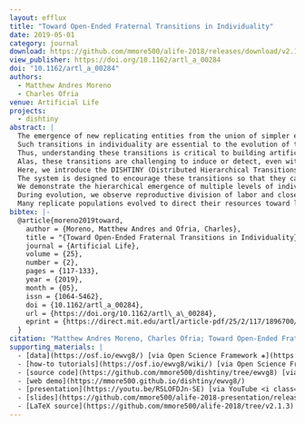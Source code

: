 ```yaml
---
layout: efflux
title: "Toward Open-Ended Fraternal Transitions in Individuality"
date: 2019-05-01
category: journal
download: https://github.com/mmore500/alife-2018/releases/download/v2.1.3/alife-2018-draft.pdf
view_publisher: https://doi.org/10.1162/artl_a_00284
doi: "10.1162/artl_a_00284"
authors:
  - Matthew Andres Moreno
  - Charles Ofria
venue: Artificial Life
projects:
  - dishtiny
abstract: |
  The emergence of new replicating entities from the union of simpler entities characterizes some of the most profound events in natural evolutionary history.
  Such transitions in individuality are essential to the evolution of the most complex forms of life.
  Thus, understanding these transitions is critical to building artificial systems capable of open-ended evolution.
  Alas, these transitions are challenging to induce or detect, even with computational organisms.
  Here, we introduce the DISHTINY (Distributed Hierarchical Transitions in Individuality) platform, which provides simple cell-like organisms with the ability and incentive to unite into new individuals in a manner that can continue to scale to subsequent transitions.
  The system is designed to encourage these transitions so that they can be studied: organisms that coordinate spatiotemporally can maximize the rate of resource harvest, which is closely linked to their reproductive ability.
  We demonstrate the hierarchical emergence of multiple levels of individuality among simple cell-like organisms that evolve parameters for manually designed strategies.
  During evolution, we observe reproductive division of labor and close cooperation among cells, including resource-sharing, aggregation of resource endowments for propagules, and emergence of an apoptosis response to somatic mutation.
  Many replicate populations evolved to direct their resources toward low-level groups (behaving like multicellular individuals), and many others evolved to direct their resources toward high-level groups (acting as larger-scale multicellular individuals).
bibtex: |-
  @article{moreno2019toward,
    author = {Moreno, Matthew Andres and Ofria, Charles},
    title = "{Toward Open-Ended Fraternal Transitions in Individuality}",
    journal = {Artificial Life},
    volume = {25},
    number = {2},
    pages = {117-133},
    year = {2019},
    month = {05},
    issn = {1064-5462},
    doi = {10.1162/artl_a_00284},
    url = {https://doi.org/10.1162/artl\_a\_00284},
    eprint = {https://direct.mit.edu/artl/article-pdf/25/2/117/1896700/artl\_a\_00284.pdf},
  }
citation: "Matthew Andres Moreno, Charles Ofria; Toward Open-Ended Fraternal Transitions in Individuality. Artif Life 2019; 25 (2): 117–133. doi: https://doi.org/10.1162/artl_a_00284"
supporting_materials: |
  - [data](https://osf.io/ewvg8/) [via Open Science Framework ❋](https://osf.io)
  - [how-to tutorials](https://osf.io/ewvg8/wiki/) [via Open Science Framework ❋](https://osf.io)
  - [source code](https://github.com/mmore500/dishtiny/tree/ewvg8) [via GitHub <i class="icon-github-1"></i>](https://github.com/)
  - [web demo](https://mmore500.github.io/dishtiny/ewvg8/)
  - [presentation](https://youtu.be/RSLOFDJn-SE) [via YouTube <i class="icon-video"></i>](https://youtube.com)
  - [slides](https://github.com/mmore500/alife-2018-presentation/releases/download/v1.0.1/alife-2018-presentation.pdf)
  - [LaTeX source](https://github.com/mmore500/alife-2018/tree/v2.1.3) [via GitHub <i class="icon-github-1"></i>](https://github.com/)
---
```

